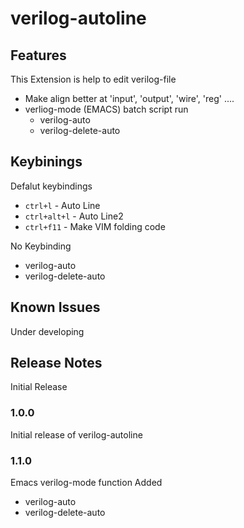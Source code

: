 # verilog-autoline

## Features

This Extension is help to edit verilog-file
* Make align better at 'input', 'output', 'wire', 'reg' ....
* verliog-mode (EMACS) batch script run
    * verilog-auto
    * verilog-delete-auto


## Keybinings

Defalut keybindings

* `ctrl+l`  - Auto Line
* `ctrl+alt+l` - Auto Line2
* `ctrl+f11` - Make VIM folding code

No Keybinding
* verilog-auto
* verilog-delete-auto

## Known Issues

Under developing

## Release Notes

Initial Release

### 1.0.0

Initial release of verilog-autoline

### 1.1.0

Emacs verilog-mode function Added
- verilog-auto
- verilog-delete-auto